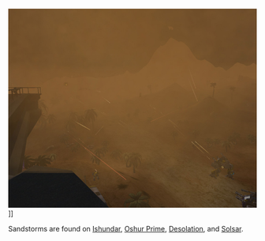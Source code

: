 ![](../images/Sandstormsmall.jpg "fig:Sandstormsmall.jpg")\]\]

Sandstorms are found on [Ishundar](../locations/Ishundar.md), [Oshur
Prime](../locations/Oshur_Prime.md), [Desolation](../locations/Desolation.md), and
[Solsar](../locations/Solsar.md).

<!--[Category:Weather](Category:Weather.md)-->
